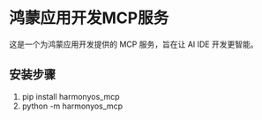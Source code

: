 # 鸿蒙应用开发MCP服务

这是一个为鸿蒙应用开发提供的 MCP 服务，旨在让 AI IDE 开发更智能。

## 安装步骤

1. pip install harmonyos_mcp
2. python -m harmonyos_mcp